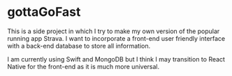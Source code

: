# gottaGoFast

This is a side project in which I try to make my own version of the popular running app Strava. I want to incorporate a front-end user friendly interface with a back-end database to store all information. 

I am currently using Swift and MongoDB but I think I may transition to React Native for the front-end as it is much more universal.



